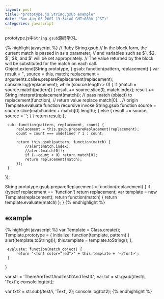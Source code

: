 ```yaml
---
layout: post
title: "prototype.js String.gsub example"
date: "Sun Aug 05 2007 19:34:00 GMT+0800 (CST)"
categories: javascript
---
```


prototype.js中`String.gsub`源码学习。

{% highlight javascript %}
 // Ruby String.gsub
 // In the block form, the current match is passed in as a parameter,
 // and variables such as $1, $2, $`, $&, and $' will be set appropriately.
 // The value returned by the block will be substituted for the match on each call.
 Object.extend(String.prototype, {
     gsub: function(pattern, replacement) {
         var result = '',
             source = this,
             match;
         replacement = arguments.callee.prepareReplacement(replacement);
         console.log(replacement);
         while (source.length > 0) {
             if (match = source.match(pattern)) {
                 result += source.slice(0, match.index);
                 result += String.interpret(replacement(match));
                 // pass match (object) to replacement(function),
                 // return value replace match[0]...
                 // origin Template.evaluate function recursive invoke String.gsub function
                 source = source.slice(match.index + match[0].length);
             } else {
                 result += source, source = '';
             }
         }
         return result;
     },

     sub: function(pattern, replacement, count) {
         replacement = this.gsub.prepareReplacement(replacement);
         count = count === undefined ? 1 : count;

         return this.gsub(pattern, function(match) {
             //alert(match.index);
             //alert(match[0]);
             if (--count < 0) return match[0];
             return replacement(match);
         });
     }
 });

 String.prototype.gsub.prepareReplacement = function(replacement) {
     if (typeof replacement == 'function') return replacement;
     var template = new Template(replacement);
     return function(match) {
         return template.evaluate(match)
     };
 }
{% endhighlight %}

example
-----

{% highlight javascript %}
 var Template = Class.create();
 Template.prototype = {
     initialize: function(template, pattern) {
         alert(template.toString());
         this.template = template.toString();
     },

     evaluate: function(match_object) {
         return '<font color="red">' + this.template + '</font>';
     }
 }

 var str = 'ThereAreTest1AndTest2AndTest3.';
 var txt = str.gsub(/test/i, 'Text');
 console.log(txt);

 var txt2 = str.sub(/test/i, 'Text', 2);
 console.log(txt2);
{% endhighlight %}
